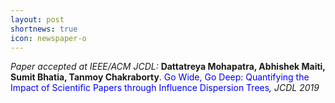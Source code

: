 ```yaml
---
layout: post
shortnews: true
icon: newspaper-o
---
```

<i>Paper accepted at IEEE/ACM JCDL:</i> <b>Dattatreya Mohapatra,  Abhishek Maiti, Sumit Bhatia, Tanmoy Chakraborty</b>. <font color="blue">Go Wide, Go Deep: Quantifying the Impact of Scientific Papers through Influence Dispersion Trees</font><i>, JCDL 2019